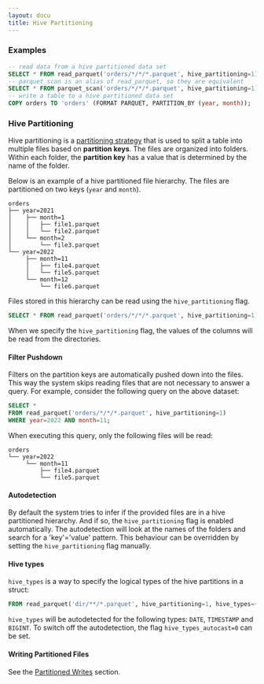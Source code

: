 ```yaml
---
layout: docu
title: Hive Partitioning
---
```


### Examples

```sql
-- read data from a hive partitioned data set
SELECT * FROM read_parquet('orders/*/*/*.parquet', hive_partitioning=1);
-- parquet_scan is an alias of read_parquet, so they are equivalent
SELECT * FROM parquet_scan('orders/*/*/*.parquet', hive_partitioning=1);
-- write a table to a hive partitioned data set
COPY orders TO 'orders' (FORMAT PARQUET, PARTITION_BY (year, month));
```

### Hive Partitioning
Hive partitioning is a [partitioning strategy](https://en.wikipedia.org/wiki/Partition_(database)) that is used to split a table into multiple files based on **partition keys**. The files are organized into folders. Within each folder, the **partition key** has a value that is determined by the name of the folder.

Below is an example of a hive partitioned file hierarchy. The files are partitioned on two keys (`year` and `month`).

```command
orders
├── year=2021
│    ├── month=1
│    │   ├── file1.parquet
│    │   └── file2.parquet
│    └── month=2
│        └── file3.parquet
└── year=2022
     ├── month=11
     │   ├── file4.parquet
     │   └── file5.parquet
     └── month=12
         └── file6.parquet
```

Files stored in this hierarchy can be read using the `hive_partitioning` flag.

```sql
SELECT * FROM read_parquet('orders/*/*/*.parquet', hive_partitioning=1);
```

When we specify the `hive_partitioning` flag, the values of the columns will be read from the directories.

#### Filter Pushdown
Filters on the partition keys are automatically pushed down into the files. This way the system skips reading files that are not necessary to answer a query. For example, consider the following query on the above dataset:

```sql
SELECT *
FROM read_parquet('orders/*/*/*.parquet', hive_partitioning=1)
WHERE year=2022 AND month=11;
```

When executing this query, only the following files will be read:

```command
orders
└── year=2022
     └── month=11
         ├── file4.parquet
         └── file5.parquet
```

#### Autodetection
By default the system tries to infer if the provided files are in a hive partitioned hierarchy. And if so, the `hive_partitioning` flag is enabled automatically. The autodetection will look at the names of the folders and search for a 'key'='value' pattern. This behaviour can be overridden by setting the `hive_partitioning` flag manually.

#### Hive types
`hive_types` is a way to specify the logical types of the hive partitions in a struct:

```sql
FROM read_parquet('dir/**/*.parquet', hive_partitioning=1, hive_types={'release':date,'orders':bigint});
```

`hive_types` will be autodetected for the following types: `DATE`, `TIMESTAMP` and `BIGINT`. To switch off the autodetection, the flag `hive_types_autocast=0` can be set.


#### Writing Partitioned Files

See the [Partitioned Writes](partitioned_writes) section.
